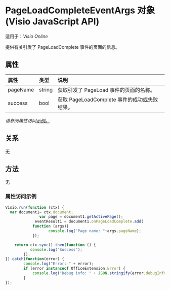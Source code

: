 # <a name="pageloadcompleteeventargs-object-javascript-api-for-visio"></a>PageLoadCompleteEventArgs 对象 (Visio JavaScript API)

适用于：_Visio Online_

提供有关引发了 PageLoadComplete 事件的页面的信息。

## <a name="properties"></a>属性

| 属性       | 类型    |说明
|:---------------|:--------|:----------|
|pageName|string|获取引发了 PageLoad 事件的页面的名称。|
|success|bool|获取 PageLoadComplete 事件的成功或失败结果。|

_请参阅属性访问[示例。](#property-access-examples)_

## <a name="relationships"></a>关系
无

## <a name="methods"></a>方法
无

### <a name="property-access-examples"></a>属性访问示例
```js
Visio.run(function (ctx) { 
  var document1= ctx.document;
               var page = document1.getActivePage();
             eventResult1 = document1.onPageLoadComplete.add(
            function (args){
                   console.log("Page name: "+args.pageName);
            });

    return ctx.sync().then(function () {
           console.log("Success");
        });
}).catch(function(error) {
        console.log("Error: " + error);
        if (error instanceof OfficeExtension.Error) {
            console.log("Debug info: " + JSON.stringify(error.debugInfo));
        }
});
```
